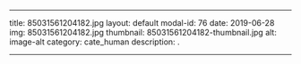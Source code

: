 
---
title: 85031561204182.jpg
layout: default
modal-id: 76
date: 2019-06-28
img: 85031561204182.jpg
thumbnail: 85031561204182-thumbnail.jpg
alt: image-alt
category: cate_human
description: .

---
